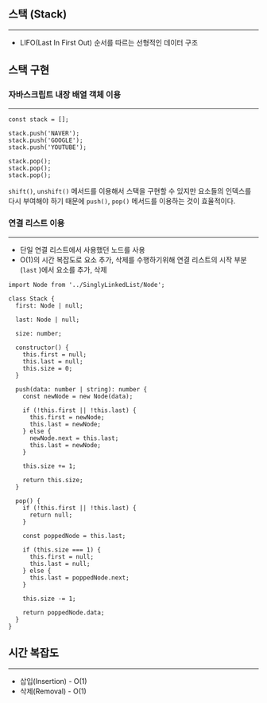 ## 스택 (Stack)

---

- LIFO(Last In First Out) 순서를 따르는 선형적인 데이터 구조

## 스택 구현

### 자바스크립트 내장 배열 객체 이용

---

```tsx
const stack = [];

stack.push('NAVER');
stack.push('GOOGLE');
stack.push('YOUTUBE');

stack.pop();
stack.pop();
stack.pop();
```

<aside>

`shift()`, `unshift()` 메서드를 이용해서 스택을 구현할 수 있지만 요소들의 인덱스를 다시 부여해야 하기 때문에 `push()`, `pop()` 메서드를 이용하는 것이 효율적이다.

</aside>

### 연결 리스트 이용

---

- 단일 연결 리스트에서 사용했던 노드를 사용
- O(1)의 시간 복잡도로 요소 추가, 삭제를 수행하기위해 연결 리스트의 시작 부분(`last` )에서 요소를 추가, 삭제

```tsx
import Node from '../SinglyLinkedList/Node';

class Stack {
  first: Node | null;

  last: Node | null;

  size: number;

  constructor() {
    this.first = null;
    this.last = null;
    this.size = 0;
  }

  push(data: number | string): number {
    const newNode = new Node(data);

    if (!this.first || !this.last) {
      this.first = newNode;
      this.last = newNode;
    } else {
      newNode.next = this.last;
      this.last = newNode;
    }

    this.size += 1;

    return this.size;
  }

  pop() {
    if (!this.first || !this.last) {
      return null;
    }

    const poppedNode = this.last;

    if (this.size === 1) {
      this.first = null;
      this.last = null;
    } else {
      this.last = poppedNode.next;
    }

    this.size -= 1;

    return poppedNode.data;
  }
}
```

## 시간 복잡도

---

- 삽입(Insertion) - O(1)
- 삭제(Removal) - O(1)
